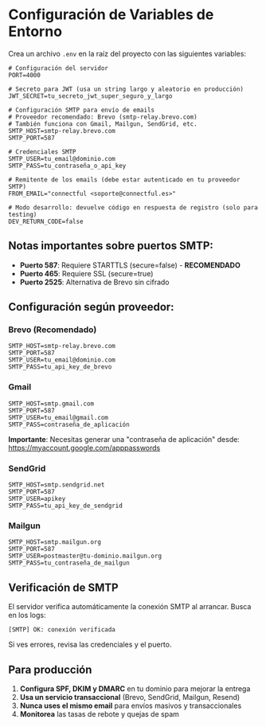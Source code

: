 # Configuración de Variables de Entorno

Crea un archivo `.env` en la raíz del proyecto con las siguientes variables:

```env
# Configuración del servidor
PORT=4000

# Secreto para JWT (usa un string largo y aleatorio en producción)
JWT_SECRET=tu_secreto_jwt_super_seguro_y_largo

# Configuración SMTP para envío de emails
# Proveedor recomendado: Brevo (smtp-relay.brevo.com)
# También funciona con Gmail, Mailgun, SendGrid, etc.
SMTP_HOST=smtp-relay.brevo.com
SMTP_PORT=587

# Credenciales SMTP
SMTP_USER=tu_email@dominio.com
SMTP_PASS=tu_contraseña_o_api_key

# Remitente de los emails (debe estar autenticado en tu proveedor SMTP)
FROM_EMAIL="connectful <soporte@connectful.es>"

# Modo desarrollo: devuelve código en respuesta de registro (solo para testing)
DEV_RETURN_CODE=false
```

## Notas importantes sobre puertos SMTP:

- **Puerto 587**: Requiere STARTTLS (secure=false) - **RECOMENDADO**
- **Puerto 465**: Requiere SSL (secure=true)
- **Puerto 2525**: Alternativa de Brevo sin cifrado

## Configuración según proveedor:

### Brevo (Recomendado)
```env
SMTP_HOST=smtp-relay.brevo.com
SMTP_PORT=587
SMTP_USER=tu_email@dominio.com
SMTP_PASS=tu_api_key_de_brevo
```

### Gmail
```env
SMTP_HOST=smtp.gmail.com
SMTP_PORT=587
SMTP_USER=tu_email@gmail.com
SMTP_PASS=contraseña_de_aplicación
```
**Importante**: Necesitas generar una "contraseña de aplicación" desde:
https://myaccount.google.com/apppasswords

### SendGrid
```env
SMTP_HOST=smtp.sendgrid.net
SMTP_PORT=587
SMTP_USER=apikey
SMTP_PASS=tu_api_key_de_sendgrid
```

### Mailgun
```env
SMTP_HOST=smtp.mailgun.org
SMTP_PORT=587
SMTP_USER=postmaster@tu-dominio.mailgun.org
SMTP_PASS=tu_contraseña_de_mailgun
```

## Verificación de SMTP

El servidor verifica automáticamente la conexión SMTP al arrancar. Busca en los logs:

```
[SMTP] OK: conexión verificada
```

Si ves errores, revisa las credenciales y el puerto.

## Para producción

1. **Configura SPF, DKIM y DMARC** en tu dominio para mejorar la entrega
2. **Usa un servicio transaccional** (Brevo, SendGrid, Mailgun, Resend)
3. **Nunca uses el mismo email** para envíos masivos y transaccionales
4. **Monitorea** las tasas de rebote y quejas de spam

